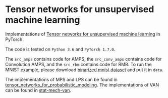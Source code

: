 # Tensor networks for unsupervised machine learning

Implementations of [Tensor networks for unsupervised machine learning]() in PyTorch.

The code is tested on `Python 3.6` and `PyTorch 1.7.0`.

The `src_amps` contains code for AMPS, the `src_conv_amps` contains code for Convolution AMPS, and the `src_rbm` contains code for RMB. To run the MNIST example, please download [binarized mnist dataset](https://github.com/mgermain/MADE/releases/download/ICML2015/binarized_mnist.npz) and put it in `data`. 

The implementations of MPS and LPS can be found in [tensor_networks_for_probabilistic_modeling](https://github.com/glivan/tensor_networks_for_probabilistic_modeling). The implementations of VAN can be found in [stat-mech-van](https://github.com/wdphy16/stat-mech-van).